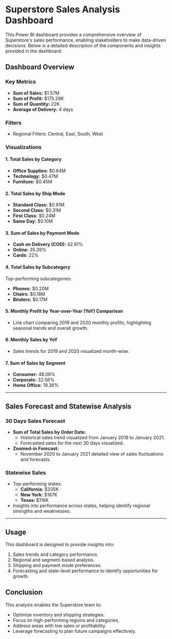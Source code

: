 

# Superstore Sales Analysis Dashboard
This Power BI dashboard provides a comprehensive overview of Superstore's sales performance, enabling stakeholders to make data-driven decisions. Below is a detailed description of the components and insights provided in the dashboard.
## Dashboard Overview
### Key Metrics
- **Sum of Sales:** $1.57M  
- **Sum of Profit:** $175.29K  
- **Sum of Quantity:** 22K  
- **Average of Delivery:** 4 days  
### Filters
- Regional Filters: Central, East, South, West
### Visualizations
#### 1. Total Sales by Category
- **Office Supplies:** $0.64M  
- **Technology:** $0.47M  
- **Furniture:** $0.45M  
#### 2. Total Sales by Ship Mode
- **Standard Class:** $0.91M  
- **Second Class:** $0.31M  
- **First Class:** $0.24M  
- **Same Day:** $0.10M  
#### 3. Sum of Sales by Payment Mode
- **Cash on Delivery (COD):** 42.61%  
- **Online:** 35.39%  
- **Cards:** 22%  
#### 4. Total Sales by Subcategory
Top-performing subcategories:  
- **Phones:** $0.20M  
- **Chairs:** $0.18M  
- **Binders:** $0.17M  
#### 5. Monthly Profit by Year-over-Year (YoY) Comparison
- Line chart comparing 2019 and 2020 monthly profits, highlighting seasonal trends and overall growth.
#### 6. Monthly Sales by YoY
- Sales trends for 2019 and 2020 visualized month-wise.
#### 7. Sum of Sales by Segment
- **Consumer:** 48.08%  
- **Corporate:** 32.56%  
- **Home Office:** 19.36%  
---
## Sales Forecast and Statewise Analysis
### 30 Days Sales Forecast
- **Sum of Total Sales by Order Date:**  
  - Historical sales trend visualized from January 2019 to January 2021.  
  - Forecasted sales for the next 30 days visualized.
- **Zoomed-in Forecast:**  
  - November 2020 to January 2021 detailed view of sales fluctuations and forecasts.
### Statewise Sales
- Top-performing states:  
  - **California:** $335K  
  - **New York:** $187K  
  - **Texas:** $116K  
- Insights into performance across states, helping identify regional strengths and weaknesses.
---
## Usage
This dashboard is designed to provide insights into:
1. Sales trends and category performance.
2. Regional and segment-based analysis.
3. Shipping and payment mode preferences.
4. Forecasting and state-level performance to identify opportunities for growth.
## Conclusion
This analysis enables the Superstore team to:
- Optimize inventory and shipping strategies.
- Focus on high-performing regions and categories.
- Address areas with low sales or profitability.
- Leverage forecasting to plan future campaigns effectively.
